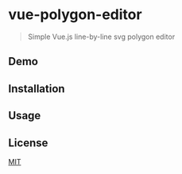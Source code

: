 # vue-polygon-editor

> Simple Vue.js line-by-line svg polygon editor

## Demo

## Installation

## Usage

## License
[MIT](https://github.com/thatfrankdev/vue-polygon-editor/blob/master/LICENSE)